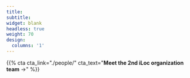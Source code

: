 ```yaml
---
title:
subtitle:
widget: blank
headless: true
weight: 70
design:
  columns: '1'
---
```


{{% cta cta_link="./people/" cta_text="**Meet the 2nd iLoc organization team** →" %}}
